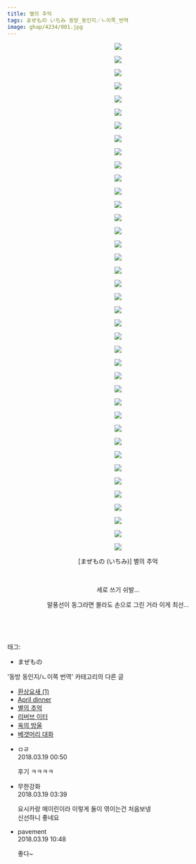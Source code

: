 ```yaml
---
title: 별의 추억
tags: まぜもの いちみ 동방_동인지／ㄴ이쪽_번역
image: ghap/4234/001.jpg
---
```

<div class="article">
<p style="text-align: center; clear: none; float: none;"><img src="{{ site.nasurl }}/ghap/4234/001.jpg"/></p>
<p style="text-align: center; clear: none; float: none;"><img src="{{ site.nasurl }}/ghap/4234/002.jpg"/></p>
<p style="text-align: center; clear: none; float: none;"><img src="{{ site.nasurl }}/ghap/4234/003.jpg"/></p>
<p style="text-align: center; clear: none; float: none;"><img src="{{ site.nasurl }}/ghap/4234/004.jpg"/></p>
<p style="text-align: center; clear: none; float: none;"><img src="{{ site.nasurl }}/ghap/4234/005.jpg"/></p>
<p style="text-align: center; clear: none; float: none;"><img src="{{ site.nasurl }}/ghap/4234/006.jpg"/></p>
<p style="text-align: center; clear: none; float: none;"><img src="{{ site.nasurl }}/ghap/4234/007.jpg"/></p>
<p style="text-align: center; clear: none; float: none;"><img src="{{ site.nasurl }}/ghap/4234/008.jpg"/></p>
<p style="text-align: center; clear: none; float: none;"><img src="{{ site.nasurl }}/ghap/4234/009.jpg"/></p>
<p style="text-align: center; clear: none; float: none;"><img src="{{ site.nasurl }}/ghap/4234/010.jpg"/></p>
<p style="text-align: center; clear: none; float: none;"><img src="{{ site.nasurl }}/ghap/4234/011.jpg"/></p>
<p style="text-align: center; clear: none; float: none;"><img src="{{ site.nasurl }}/ghap/4234/012.jpg"/></p>
<p style="text-align: center; clear: none; float: none;"><img src="{{ site.nasurl }}/ghap/4234/013.jpg"/></p>
<p style="text-align: center; clear: none; float: none;"><img src="{{ site.nasurl }}/ghap/4234/014.jpg"/></p>
<p style="text-align: center; clear: none; float: none;"><img src="{{ site.nasurl }}/ghap/4234/015.jpg"/></p>
<p style="text-align: center; clear: none; float: none;"><img src="{{ site.nasurl }}/ghap/4234/016.jpg"/></p>
<p style="text-align: center; clear: none; float: none;"><img src="{{ site.nasurl }}/ghap/4234/017.jpg"/></p>
<p style="text-align: center; clear: none; float: none;"><img src="{{ site.nasurl }}/ghap/4234/018.jpg"/></p>
<p style="text-align: center; clear: none; float: none;"><img src="{{ site.nasurl }}/ghap/4234/019.jpg"/></p>
<p style="text-align: center; clear: none; float: none;"><img src="{{ site.nasurl }}/ghap/4234/020.jpg"/></p>
<p style="text-align: center; clear: none; float: none;"><img src="{{ site.nasurl }}/ghap/4234/021.jpg"/></p>
<p style="text-align: center; clear: none; float: none;"><img src="{{ site.nasurl }}/ghap/4234/022.jpg"/></p>
<p style="text-align: center; clear: none; float: none;"><img src="{{ site.nasurl }}/ghap/4234/023.jpg"/></p>
<p style="text-align: center; clear: none; float: none;"><img src="{{ site.nasurl }}/ghap/4234/024.jpg"/></p>
<p style="text-align: center; clear: none; float: none;"><img src="{{ site.nasurl }}/ghap/4234/025.jpg"/></p>
<p style="text-align: center; clear: none; float: none;"><img src="{{ site.nasurl }}/ghap/4234/026.jpg"/></p>
<p style="text-align: center; clear: none; float: none;"><img src="{{ site.nasurl }}/ghap/4234/027.jpg"/></p>
<p style="text-align: center; clear: none; float: none;"><img src="{{ site.nasurl }}/ghap/4234/028.jpg"/></p>
<p style="text-align: center; clear: none; float: none;"><img src="{{ site.nasurl }}/ghap/4234/029.jpg"/></p>
<p style="text-align: center; clear: none; float: none;"><img src="{{ site.nasurl }}/ghap/4234/030.jpg"/></p>
<p style="text-align: center; clear: none; float: none;"><img src="{{ site.nasurl }}/ghap/4234/031.jpg"/></p>
<p style="text-align: center; clear: none; float: none;"><img src="{{ site.nasurl }}/ghap/4234/032.jpg"/></p>
<p style="text-align: center; clear: none; float: none;"><img src="{{ site.nasurl }}/ghap/4234/033.jpg"/></p>
<p style="text-align: center; clear: none; float: none;"><img src="{{ site.nasurl }}/ghap/4234/034.jpg"/></p>
<p style="text-align: center; clear: none; float: none;"><img src="{{ site.nasurl }}/ghap/4234/035.jpg"/></p>
<p style="text-align: center; clear: none; float: none;"><img src="{{ site.nasurl }}/ghap/4234/036.jpg"/></p>
<p style="text-align: center; clear: none; float: none;"><img src="{{ site.nasurl }}/ghap/4234/037.jpg"/></p>
<p style="text-align: center; clear: none; float: none;"><img src="{{ site.nasurl }}/ghap/4234/038.jpg"/></p>
<p style="text-align: center; clear: none; float: none;"><img src="{{ site.nasurl }}/ghap/4234/039.jpg"/></p>
<p style="text-align: center; clear: none; float: none;">[まぜもの (いちみ)] 별의 추억</p>
<p style="text-align: center; clear: none; float: none;"><br/></p>
<p style="text-align: center; clear: none; float: none;">세로 쓰기 쉬발...</p>
<p style="text-align: center; clear: none; float: none;">말풍선이 동그라면 몰라도 손으로 그린 거라 이게 최선...</p>
<p style="text-align: center; clear: none; float: none;"><br/></p>
<p><br/></p>
</div><div class="tagTrail">
<p>태그: </p>
<ul>
<li>まぜもの</li>
</ul>
</div><div class="another">
<p>'동방 동인지/ㄴ이쪽 번역' 카테고리의 다른 글</p>
<ul>
<li><a href="/2018-04-02-ghap_4266">환상요새 (1)</a></li>
<li><a href="/2018-03-23-ghap_4235">April dinner</a></li>
<li><a href="/2018-03-18-ghap_4234">별의 추억</a></li>
<li><a href="/2018-03-16-ghap_4229">리버브 이터</a></li>
<li><a href="/2018-03-10-ghap_4225">옥의 방울</a></li>
<li><a href="/2018-03-08-ghap_4219">베갯머리 대화</a></li>
</ul>
</div><div class="cb_module cb_fluid">
<div class="cb_wrt cb_profile">
<div class="comment">
<ul>
<li class="cb_thumb_off" id="comment15221494">
<div class="cb_comment_area">
<div class="cb_info_area">
<div class="cb_section">
<span class="cb_nick_name">ㅁㄹ</span>
</div>
<div class="cb_section">
<span class="cb_date">2018.03.19 00:50 </span>
</div>
</div>
<div class="cb_dsc_comment">
<p class="cb_dsc">
											후기 ㅋㅋㅋㅋ
										</p>
</div>
</div></li>
<li class="cb_thumb_off" id="comment15221566">
<div class="cb_comment_area">
<div class="cb_info_area">
<div class="cb_section">
<span class="cb_nick_name">무한강화</span>
</div>
<div class="cb_section">
<span class="cb_date">2018.03.19 03:39 </span>
</div>
</div>
<div class="cb_dsc_comment">
<p class="cb_dsc">
											요시카랑 메이린이라 이렇게 둘이 엮이는건 처음보넹<br/>
신선하니 좋네요
										</p>
</div>
</div></li>
<li class="cb_thumb_off" id="comment15221704">
<div class="cb_comment_area">
<div class="cb_info_area">
<div class="cb_section">
<span class="cb_nick_name">pavement</span>
</div>
<div class="cb_section">
<span class="cb_date">2018.03.19 10:48 </span>
</div>
</div>
<div class="cb_dsc_comment">
<p class="cb_dsc">
											좋다~
										</p>
</div>
</div></li>
</ul>
</div>
</div><!-- commentList close -->
</div>